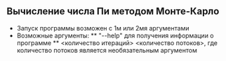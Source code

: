 ﻿## Вычисление числа Пи методом Монте-Карло

* Запуск программы возможен с 1м или 2мя аргументами
* Возможные аргументы:
** "--help" для получения информации о программе
** <количество итераций> <количество потоков>, где количество потоков является необязательным аргументом